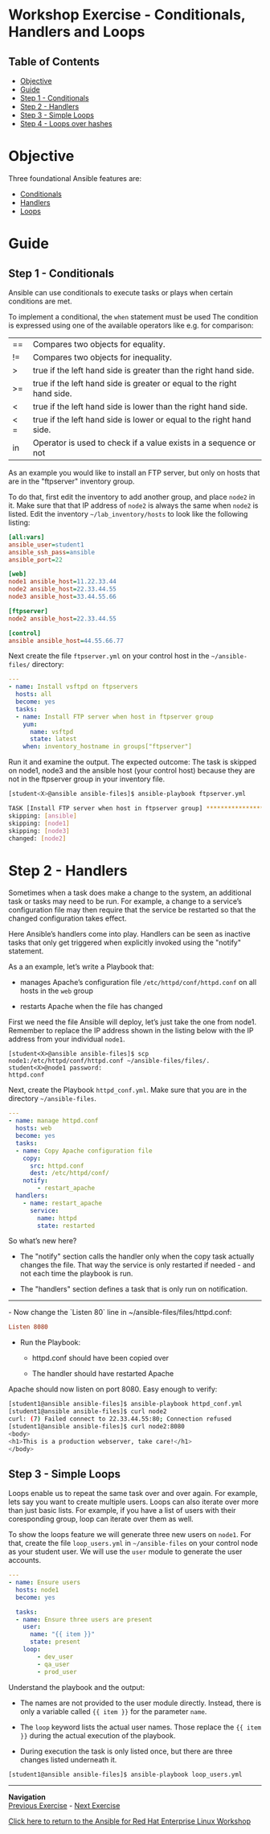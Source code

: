 # Workshop Exercise - Conditionals, Handlers and Loops

## Table of Contents

* [Objective](#objective)
* [Guide](#guide)
* [Step 1 - Conditionals](#step-1---conditionals)
* [Step 2 - Handlers](#step-2---handlers)
* [Step 3 - Simple Loops](#step-3---simple-loops)
* [Step 4 - Loops over hashes](#step-4---loops-over-hashes)

# Objective

Three foundational Ansible features are:  
- [Conditionals](https://docs.ansible.com/ansible/latest/user_guide/playbooks_conditionals.html)
- [Handlers](https://docs.ansible.com/ansible/latest/user_guide/playbooks_intro.html#handlers-running-operations-on-change)
- [Loops](https://docs.ansible.com/ansible/latest/user_guide/playbooks_loops.html)

# Guide

## Step 1 - Conditionals

Ansible can use conditionals to execute tasks or plays when certain conditions are met.

To implement a conditional, the `when` statement must be used The condition is expressed using one of the available operators like e.g. for comparison:

|      |                                                                        |
| ---- | ---------------------------------------------------------------------- |
| \==  | Compares two objects for equality.                                     |
| \!=  | Compares two objects for inequality.                                   |
| \>   | true if the left hand side is greater than the right hand side.        |
| \>=  | true if the left hand side is greater or equal to the right hand side. |
| \<   | true if the left hand side is lower than the right hand side.          |
| \< = | true if the left hand side is lower or equal to the right hand side.   |
| in  | Operator is used to check if a value exists in a sequence or not       |



As an example you would like to install an FTP server, but only on hosts that are in the "ftpserver" inventory group.

To do that, first edit the inventory to add another group, and place `node2` in it. Make sure that that IP address of `node2` is always the same when `node2` is listed. Edit the inventory `~/lab_inventory/hosts` to look like the following listing:

```ini
[all:vars]
ansible_user=student1
ansible_ssh_pass=ansible
ansible_port=22

[web]
node1 ansible_host=11.22.33.44
node2 ansible_host=22.33.44.55
node3 ansible_host=33.44.55.66

[ftpserver]
node2 ansible_host=22.33.44.55

[control]
ansible ansible_host=44.55.66.77
```

Next create the file `ftpserver.yml` on your control host in the `~/ansible-files/` directory:

```yaml
---
- name: Install vsftpd on ftpservers
  hosts: all
  become: yes
  tasks:
  - name: Install FTP server when host in ftpserver group
    yum:
      name: vsftpd
      state: latest
    when: inventory_hostname in groups["ftpserver"]
```

Run it and examine the output. The expected outcome: The task is skipped on node1, node3 and the ansible host (your control host) because they are not in the ftpserver group in your inventory file.

```bash
[student<X>@ansible ansible-files]$ ansible-playbook ftpserver.yml

TASK [Install FTP server when host in ftpserver group] *******************************************
skipping: [ansible]
skipping: [node1]
skipping: [node3]
changed: [node2]
```

# Step 2 - Handlers

Sometimes when a task does make a change to the system, an additional task or tasks may need to be run. For example, a change to a service’s configuration file may then require that the service be restarted so that the changed configuration takes effect.

Here Ansible’s handlers come into play. Handlers can be seen as inactive tasks that only get triggered when explicitly invoked using the "notify" statement. 

As a an example, let’s write a Playbook that:

  - manages Apache’s configuration file `/etc/httpd/conf/httpd.conf` on all hosts in the `web` group

  - restarts Apache when the file has changed

First we need the file Ansible will deploy, let’s just take the one from node1. Remember to replace the IP address shown in the listing below with the IP address from your individual `node1`.

```
[student<X>@ansible ansible-files]$ scp node1:/etc/httpd/conf/httpd.conf ~/ansible-files/files/.
student<X>@node1 password:
httpd.conf             
```

Next, create the Playbook `httpd_conf.yml`. Make sure that you are in the directory `~/ansible-files`.

```yaml
---
- name: manage httpd.conf
  hosts: web
  become: yes
  tasks:
  - name: Copy Apache configuration file
    copy:
      src: httpd.conf
      dest: /etc/httpd/conf/
    notify:
        - restart_apache
  handlers:
    - name: restart_apache
      service:
        name: httpd
        state: restarted
```

So what’s new here?

  - The "notify" section calls the handler only when the copy task actually changes the file. That way the service is only restarted if needed - and not each time the playbook is run.

  - The "handlers" section defines a task that is only run on notification.
<hr>
  -  Now change the `Listen 80` line in ~/ansible-files/files/httpd.conf:

```ini
Listen 8080
```

  - Run the Playbook:

      - httpd.conf should have been copied over

      - The handler should have restarted Apache

Apache should now listen on port 8080. Easy enough to verify:

```bash
[student1@ansible ansible-files]$ ansible-playbook httpd_conf.yml
[student1@ansible ansible-files]$ curl node2
curl: (7) Failed connect to 22.33.44.55:80; Connection refused
[student1@ansible ansible-files]$ curl node2:8080
<body>
<h1>This is a production webserver, take care!</h1>
</body>
```

## Step 3 - Simple Loops

Loops enable us to repeat the same task over and over again. For example, lets say you want to create multiple users. Loops can also iterate over more than just basic lists. For example, if you have a list of users with their coresponding group, loop can iterate over them as well.

To show the loops feature we will generate three new users on `node1`. For that, create the file `loop_users.yml` in `~/ansible-files` on your control node as your student user. We will use the `user` module to generate the user accounts.

<!-- {% raw %} -->
```yaml
---
- name: Ensure users
  hosts: node1
  become: yes

  tasks:
  - name: Ensure three users are present
    user:
      name: "{{ item }}"
      state: present
    loop:
        - dev_user
        - qa_user
        - prod_user
```
<!-- {% endraw %} -->

Understand the playbook and the output:

<!-- {% raw %} -->
  - The names are not provided to the user module directly. Instead, there is only a variable called `{{ item }}` for the parameter `name`.

  - The `loop` keyword lists the actual user names. Those replace the `{{ item }}` during the actual execution of the playbook.

  - During execution the task is only listed once, but there are three changes listed underneath it.
<!-- {% endraw %} -->

```bash
[student1@ansible ansible-files]$ ansible-playbook loop_users.yml
```

----
**Navigation**
<br>
[Previous Exercise](../1.4-variables) - [Next Exercise](../1.6-templates)

[Click here to return to the Ansible for Red Hat Enterprise Linux Workshop](../README.md#section-1---ansible-engine-exercises)
